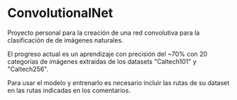 # ConvolutionalNet

Proyecto personal para la creación de una red convolutiva para la clasificación de de imágenes naturales.

El progreso actual es un aprendizaje con precisión del ~70% con 20 categorías de imágenes extraidas de los datasets "Caltech101" y "Caltech256".

Para usar el modelo y entrenarlo es necesario incluir las rutas de su dataset en las rutas indicadas en los comentarios.
